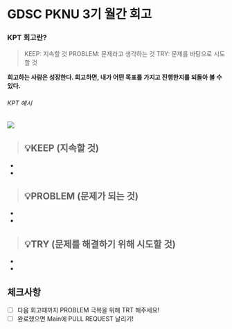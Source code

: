 # GDSC PKNU 3기 월간 회고

### KPT 회고란?
> KEEP: 지속할 것
PROBLEM: 문제라고 생각하는 것
TRY: 문제를 바탕으로 시도할 것

**회고하는 사람은 성장한다.
회고하면, 내가 어떤 목표를 가지고 진행한지를 되돌아 볼 수 있다.**

###### KPT 예시
![](https://i.imgur.com/cQCXtKZ.png)

  

> ## 💡KEEP (지속할 것)
- 
- 

> ## 💡PROBLEM (문제가 되는 것)
- 
- 

> ## 💡TRY (문제를 해결하기 위해 시도할 것)
- 
- 

## 체크사항
- [ ] 다음 회고때까지 PROBLEM 극복을 위해 TRT 해주세요!
- [ ] 완료했으면 Main에 PULL REQUEST 날리기!
